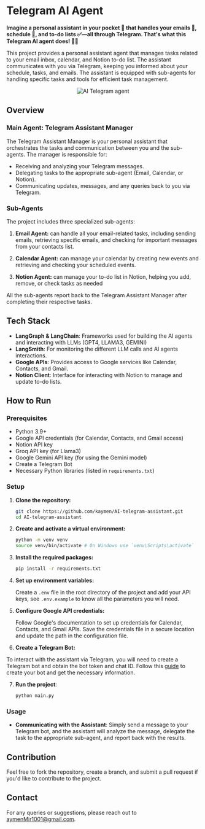 # Telegram AI Agent

**Imagine a personal assistant in your pocket 📱 that handles your emails 📧, schedule 📅, and to-do lists ✅—all through Telegram. That's what this Telegram AI agent does! 🤖✨**

This project provides a personal assistant agent that manages tasks related to your email inbox, calendar, and Notion to-do list. The assistant communicates with you via Telegram, keeping you informed about your schedule, tasks, and emails. The assistant is equipped with sub-agents for handling specific tasks and tools for efficient task management.

<p align="center">
  <img src="https://github.com/user-attachments/assets/c38f1e65-05ca-4ed5-97da-283983348a63" alt="AI Telegram agent">
</p>

## Overview

### Main Agent: Telegram Assistant Manager

The Telegram Assistant Manager is your personal assistant that orchestrates the tasks and communication between you and the sub-agents. The manager is responsible for:

- Receiving and analyzing your Telegram messages.
- Delegating tasks to the appropriate sub-agent (Email, Calendar, or Notion).
- Communicating updates, messages, and any queries back to you via Telegram.

### Sub-Agents

The project includes three specialized sub-agents:

1. **Email Agent:** can handle all your email-related tasks, including sending emails, retrieving specific emails, and checking for important messages from your contacts list.

2. **Calendar Agent:** can manage your calendar by creating new events and retrieving and checking your scheduled events.

3. **Notion Agent:** can manage your to-do list in Notion, helping you add, remove, or check tasks as needed

All the sub-agents report back to the Telegram Assistant Manager after completing their respective tasks.

## Tech Stack

- **LangGraph & LangChain**: Frameworks used for building the AI agents and interacting with LLMs (GPT4, LLAMA3, GEMINI)
- **LangSmith**: For monitoring the different LLM calls and AI agents interactions.
- **Google APIs**: Provides access to Google services like Calendar, Contacts, and Gmail.
- **Notion Client**: Interface for interacting with Notion to manage and update to-do lists.

## How to Run

### Prerequisites

- Python 3.9+
- Google API credentials (for Calendar, Contacts, and Gmail access)
- Notion API key
- Groq API key (for Llama3)
- Google Gemini API key (for using the Gemini model)
- Create a Telegram Bot
- Necessary Python libraries (listed in `requirements.txt`)

### Setup

1. **Clone the repository:**

   ```sh
   git clone https://github.com/kaymen/AI-telegram-assistant.git
   cd AI-telegram-assistant
   ```

2. **Create and activate a virtual environment:**

   ```sh
   python -m venv venv
   source venv/bin/activate # On Windows use `venv\Scripts\activate`
   ```

3. **Install the required packages:**

   ```sh
   pip install -r requirements.txt
   ```

4. **Set up environment variables:**

   Create a `.env` file in the root directory of the project and add your API keys, see `.env.example` to know all the parameters you will need.

5. **Configure Google API credentials:**

   Follow Google's documentation to set up credentials for Calendar, Contacts, and Gmail APIs. Save the credentials file in a secure location and update the path in the configuration file.

6. **Create a Telegram Bot:**

To interact with the assistant via Telegram, you will need to create a Telegram bot and obtain the bot token and chat ID. Follow this [guide](https://www.youtube.com/watch?v=ozQfKhdNjJU) to create your bot and get the necessary information.

7. **Run the project**:

   ```bash
   python main.py
   ```

### Usage

- **Communicating with the Assistant**: Simply send a message to your Telegram bot, and the assistant will analyze the message, delegate the task to the appropriate sub-agent, and report back with the results.

## Contribution

Feel free to fork the repository, create a branch, and submit a pull request if you'd like to contribute to the project.

## Contact

For any queries or suggestions, please reach out to [aymenMir1001@gmail.com](mailto:aymenMir1001@gmail.com).
